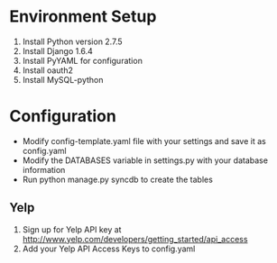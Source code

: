 Environment Setup
==================
1. Install Python version 2.7.5
2. Install Django 1.6.4
3. Install PyYAML for configuration
4. Install oauth2
5. Install MySQL-python

Configuration
=================
* Modify config-template.yaml file with your settings and save it as config.yaml
* Modify the DATABASES variable in settings.py with your database information
* Run python manage.py syncdb to create the tables

Yelp
-----------------
1. Sign up for Yelp API key at http://www.yelp.com/developers/getting_started/api_access
2. Add your Yelp API Access Keys to config.yaml